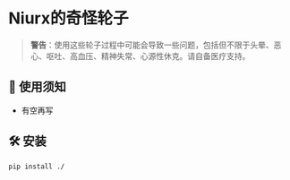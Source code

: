 # Niurx的奇怪轮子

> **警告**：使用这些轮子过程中可能会导致一些问题，包括但不限于头晕、恶心、呕吐、高血压、精神失常、心源性休克。请自备医疗支持。

## 🤡 使用须知
- 有空再写

## 🛠️ 安装
```bash
pip install ./
```
